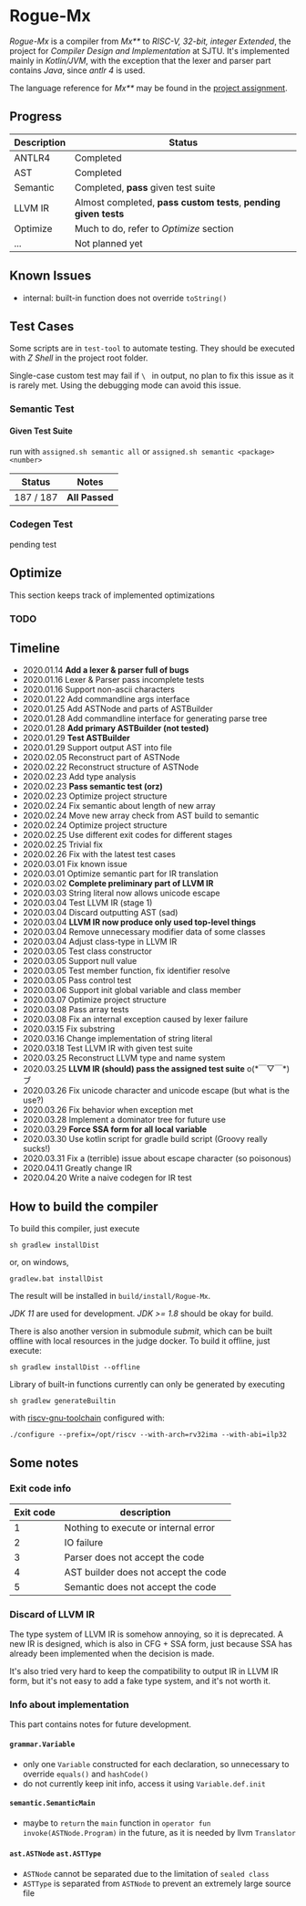 # Rogue-Mx

_Rogue-Mx_ is a compiler from _Mx**_ to _RISC-V, 32-bit, integer Extended_,
the project for _Compiler Design and Implementation_ at SJTU.
It's implemented mainly in _Kotlin/JVM_,
with the exception that the lexer and parser part contains _Java_,
since _antlr 4_ is used.

The language reference for _Mx**_ may be found in the
[project assignment](https://github.com/peterzheng98/Compiler-2020).

## Progress

Description|Status
---|---
ANTLR4|Completed
AST|Completed
Semantic|Completed, __pass__ given test suite
LLVM IR|Almost completed, __pass custom tests__, __pending given tests__
Optimize|Much to do, refer to _Optimize_ section
...|Not planned yet

## Known Issues

+ internal: built-in function does not override `toString()`

## Test Cases

Some scripts are in `test-tool` to automate testing.
They should be executed with _Z Shell_ in the project root folder.

Single-case custom test may fail if `\ ` in output,
no plan to fix this issue as it is rarely met.
Using the debugging mode can avoid this issue.

### Semantic Test

#### Given Test Suite

run with `assigned.sh semantic all` or `assigned.sh semantic <package> <number>`

Status|Notes
---|---
187 / 187|__All Passed__

### Codegen Test

pending test

## Optimize

This section keeps track of implemented optimizations

### TODO

## Timeline

+ 2020.01.14 __Add a lexer & parser full of bugs__
+ 2020.01.16 Lexer & Parser pass incomplete tests
+ 2020.01.16 Support non-ascii characters
+ 2020.01.22 Add commandline args interface
+ 2020.01.25 Add ASTNode and parts of ASTBuilder
+ 2020.01.28 Add commandline interface for generating parse tree
+ 2020.01.28 __Add primary ASTBuilder (not tested)__
+ 2020.01.29 __Test ASTBuilder__
+ 2020.01.29 Support output AST into file
+ 2020.02.05 Reconstruct part of ASTNode
+ 2020.02.22 Reconstruct structure of ASTNode
+ 2020.02.23 Add type analysis
+ 2020.02.23 __Pass semantic test (orz)__
+ 2020.02.23 Optimize project structure
+ 2020.02.24 Fix semantic about length of new array
+ 2020.02.24 Move new array check from AST build to semantic
+ 2020.02.24 Optimize project structure
+ 2020.02.25 Use different exit codes for different stages
+ 2020.02.25 Trivial fix
+ 2020.02.26 Fix with the latest test cases
+ 2020.03.01 Fix known issue
+ 2020.03.01 Optimize semantic part for IR translation
+ 2020.03.02 __Complete preliminary part of LLVM IR__
+ 2020.03.03 String literal now allows unicode escape
+ 2020.03.04 Test LLVM IR (stage 1)
+ 2020.03.04 Discard outputting AST (sad)
+ 2020.03.04 __LLVM IR now produce only used top-level things__
+ 2020.03.04 Remove unnecessary modifier data of some classes
+ 2020.03.04 Adjust class-type in LLVM IR
+ 2020.03.05 Test class constructor
+ 2020.03.05 Support null value
+ 2020.03.05 Test member function, fix identifier resolve
+ 2020.03.05 Pass control test
+ 2020.03.06 Support init global variable and class member
+ 2020.03.07 Optimize project structure
+ 2020.03.08 Pass array tests
+ 2020.03.08 Fix an internal exception caused by lexer failure
+ 2020.03.15 Fix substring
+ 2020.03.16 Change implementation of string literal
+ 2020.03.18 Test LLVM IR with given test suite
+ 2020.03.25 Reconstruct LLVM type and name system
+ 2020.03.25 __LLVM IR (should) pass the assigned test suite__ o(\*￣▽￣\*)ブ
+ 2020.03.26 Fix unicode character and unicode escape (but what is the use?)
+ 2020.03.26 Fix behavior when exception met
+ 2020.03.28 Implement a dominator tree for future use
+ 2020.03.29 __Force SSA form for all local variable__
+ 2020.03.30 Use kotlin script for gradle build script (Groovy really sucks!)
+ 2020.03.31 Fix a (terrible) issue about escape character (so poisonous)
+ 2020.04.11 Greatly change IR
+ 2020.04.20 Write a naive codegen for IR test

## How to build the compiler

To build this compiler, just execute
```shell script
sh gradlew installDist
```
or, on windows,
```shell script
gradlew.bat installDist
``` 
The result will be installed in `build/install/Rogue-Mx`.

_JDK 11_ are used for development. _JDK >= 1.8_ should be okay for build.

There is also another version in submodule _submit_,
which can be built offline with local resources in the judge docker.
To build it offline, just execute:
```shell script
sh gradlew installDist --offline
```

Library of built-in functions currently can only be generated by executing
```shell script
sh gradlew generateBuiltin
```
with
[riscv-gnu-toolchain](https://github.com/riscv/riscv-gnu-toolchain)
configured with:

```shell script
./configure --prefix=/opt/riscv --with-arch=rv32ima --with-abi=ilp32
```

## Some notes

### Exit code info

Exit code|description
---|---
1|Nothing to execute or internal error
2|IO failure
3|Parser does not accept the code
4|AST builder does not accept the code
5|Semantic does not accept the code

### Discard of LLVM IR

The type system of LLVM IR is somehow annoying,
so it is deprecated.
A new IR is designed, which is also in CFG + SSA form,
just because SSA has already been implemented
when the decision is made.

It's also tried very hard to keep the compatibility to
output IR in LLVM IR form,
but it's not easy to add a fake type system,
and it's not worth it.

### Info about implementation

This part contains notes for future development.

#### `grammar.Variable`

+ only one `Variable` constructed for each declaration,
so unnecessary to override `equals()` and `hashCode()`
+ do not currently keep init info, access it using `Variable.def.init`

#### `semantic.SemanticMain`

+ maybe to `return` the `main` function in
`operator fun invoke(ASTNode.Program)` in the future,
as it is needed by llvm `Translator`

#### `ast.ASTNode` `ast.ASTType`

+ `ASTNode` cannot be separated due to the limitation of `sealed class`
+ `ASTType` is separated from `ASTNode`
to prevent an extremely large source file
